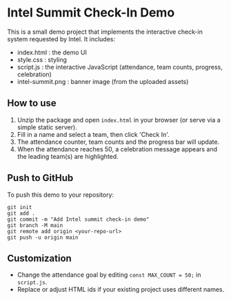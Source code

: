 Intel Summit Check-In Demo
===========================

This is a small demo project that implements the interactive check-in system
requested by Intel. It includes:

- index.html : the demo UI
- style.css  : styling
- script.js  : the interactive JavaScript (attendance, team counts, progress, celebration)
- intel-summit.png : banner image (from the uploaded assets)

How to use
----------
1. Unzip the package and open `index.html` in your browser (or serve via a simple static server).
2. Fill in a name and select a team, then click 'Check In'.
3. The attendance counter, team counts and the progress bar will update.
4. When the attendance reaches 50, a celebration message appears and the leading team(s) are highlighted.

Push to GitHub
--------------
To push this demo to your repository:

```
git init
git add .
git commit -m "Add Intel summit check-in demo"
git branch -M main
git remote add origin <your-repo-url>
git push -u origin main
```

Customization
-------------
- Change the attendance goal by editing `const MAX_COUNT = 50;` in `script.js`.
- Replace or adjust HTML ids if your existing project uses different names.

